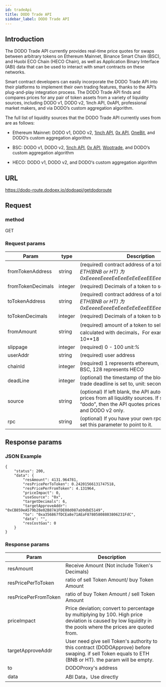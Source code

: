```yaml
---
id: tradeApi
title: DODO Trade API
sidebar_label: DODO Trade API
---
```


## Introduction

The DODO Trade API currently provides real-time price quotes for swaps between arbitrary tokens on Ethereum Mainnet, Binance Smart Chain (BSC), and Huobi ECO Chain (HECO Chain), as well as Application Binary Interface (ABI) data that can be used to interact with smart contracts on these networks. 

Smart contract developers can easily incorporate the DODO Trade API into their platforms to implement their own trading features, thanks to the API’s plug-and-play integration process. The DODO Trade API finds and compares prices for any pair of token assets from a variety of liquidity sources, including DODO v1, DODO v2, 1inch API, 0xAPI, professional market makers, and via DODO’s custom aggregation algorithm.

The full list of liquidity sources that the DODO Trade API currently uses from are as follows:

- Ethereum Mainnet: DODO v1, DODO v2, [1inch API](https://docs.1inch.io/api/), [0x API](https://0x.org/), [OneBit](https://onebitquant.com/), and DODO‘s custom aggregation algorithm 

- BSC: DODO v1, DODO v2, [1inch API](https://docs.1inch.io/api/), [0x API](https://0x.org/), [Wootrade](https://woo.network/), and DODO‘s custom aggregation algorithm

- HECO: DODO v1, DODO v2, and DODO‘s custom aggregation algorithm 

## URL

https://dodo-route.dodoex.io/dodoapi/getdodoroute

## Request

### method

GET

### Request params

| Param                       | type         | Description                                                      |
| ----------------------------| ------------ | -----------------------------------------------------------------|
| fromTokenAddress            | string       | (required)  contract address of a token to sell *ETH(BNB or HT) 为 0xEeeeeEeeeEeEeeEeEeEeeEEEeeeeEeeeeeeeEEeE*  |
| fromTokenDecimals           | integer      | (required)  Decimals of a token to sell |
| toTokenAddress              | string       | (required)  contract address of a token to buy *ETH(BNB or HT) 为 0xEeeeeEeeeEeEeeEeEeEeeEEEeeeeEeeeeeeeEEeE*   |
| toTokenDecimals             | integer      | (required)  Decimals of a token to buy  |
| fromAmount                  | string       | (required)  amount of a token to sell  NOTE：calculated with decimals，For example 1ETH =  10**18 |
| slippage                    | integer      | (required)  0 - 100   *unit:%* |
| userAddr                    | string       | (required)  user address |
| chainId                     | integer      | (required)  1 represents ethereum, 56 represents BSC, 128 represents HECO |
| deadLine                    | integer      | (optional)  the timestamp of the block where the trade deadline is set to, unit: second |
| source                      | string       | (optional)  If left blank, the API automatically quotes prices from all liquidity sources. If source is set to “dodo”, then the API quotes prices from DODO v1 and DODO v2 only. |
| rpc                         | string       | (optional)  If you have your own rpc node, you can set this parameter to point to it.  |


## Response params

### JSON Example

```
{
    "status": 200,
    "data": {
        "resAmount": 4131.964781,
        "resPricePerToToken": 0.24201566131747518,
        "resPricePerFromToken": 4.131964,
        "priceImpact": 0,
        "useSource": "0x",
        "targetDecimals": 6,
        "targetApproveAddr": "0xCB859eA579b28e02B87A1FDE08d087ab9dbE5149",
        "to": "0xa356867fDCEa8e71AEaF87805808803806231FdC",
        "data": "",
        "resCostGas": 0
    }
}

```

### Response params

| Param                          | Description                                                           |
| ------------------------------ | ----------------------------------------------------------------------|
| resAmount                      | Receive Amount (Not include Token's Decimals) |
| resPricePerToToken             | ratio of sell Token Amount/ buy Token Amount |
| resPricePerFromToken           | ratio of buy Token Amount / sell Token Amount |
| priceImpact                    | Price deviation; convert to percentage by multiplying by 100. High price deviation is caused by low liquidity in the pools where the prices are quoted from. |
| targetApproveAddr              | User need give sell Token's authority to this contract (DODOApprove) before swaping. if sell Token equals to ETH (BNB or HT). the param will be empty.  |
| to                             | DODOProxy's address |
| data                           | ABI Data，Use directly  |
